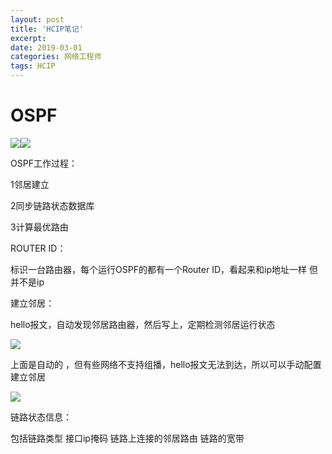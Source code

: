 ```yaml
---
layout: post
title: 'HCIP笔记'
excerpt:  
date: 2019-03-01
categories: 网络工程师
tags: HCIP
---
```


 



# OSPF

![](https://youyefu-1251686655.cos.ap-beijing.myqcloud.com/img/20190301144337.png)![](https://youyefu-1251686655.cos.ap-beijing.myqcloud.com/img/20190304110925.png)

OSPF工作过程：

1邻居建立

2同步链路状态数据库

3计算最优路由



ROUTER ID：

标识一台路由器，每个运行OSPF的都有一个Router ID，看起来和ip地址一样 但并不是ip



建立邻居：

hello报文，自动发现邻居路由器，然后写上，定期检测邻居运行状态

![](https://youyefu-1251686655.cos.ap-beijing.myqcloud.com/img/20190308155914.png)



上面是自动的 ，但有些网络不支持组播，hello报文无法到达，所以可以手动配置建立邻居

![](https://youyefu-1251686655.cos.ap-beijing.myqcloud.com/img/20190308160503.png)



链路状态信息：

包括链路类型 接口ip掩码 链路上连接的邻居路由 链路的宽带